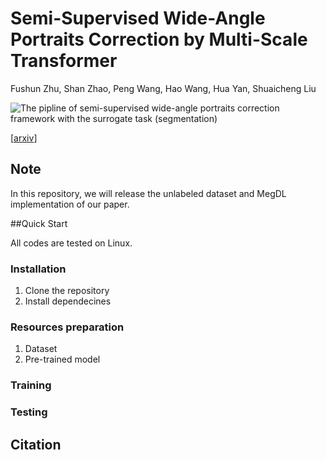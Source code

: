 # Semi-Supervised Wide-Angle Portraits Correction by Multi-Scale Transformer
Fushun Zhu, Shan Zhao, Peng Wang, Hao Wang, Hua Yan, Shuaicheng Liu 

![The pipline of semi-supervised wide-angle portraits correction framework with the surrogate task (segmentation)](https://github.com/megvii-research/Portraits_Correction/blob/main/semi-supervised%20framework.PNG)

[[arxiv](https://arxiv.org/abs/2109.08024)]

## Note
In this repository, we will release the unlabeled dataset and MegDL implementation of our paper.

##Quick Start

All codes are tested on Linux.

### Installation

1. Clone the repository
2. Install dependecines

### Resources preparation

1. Dataset
2. Pre-trained model

### Training

### Testing

## Citation
